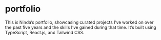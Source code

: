 # portfolio
This is Ninda’s portfolio, showcasing curated projects I’ve worked on over the past five years and the skills I’ve gained during that time. It’s built using TypeScript, React.js, and Tailwind CSS.
